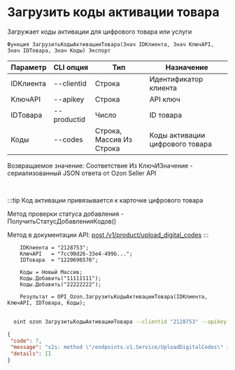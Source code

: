 ﻿---
sidebar_position: 15
---

# Загрузить коды активации товара
 Загружает коды активации для цифрового товара или услуги



`Функция ЗагрузитьКодыАктивацииТовара(Знач IDКлиента, Знач КлючAPI, Знач IDТовара, Знач Коды) Экспорт`

  | Параметр | CLI опция | Тип | Назначение |
  |-|-|-|-|
  | IDКлиента | --clientid | Строка | Идентификатор клиента |
  | КлючAPI | --apikey | Строка | API ключ |
  | IDТовара | --productid | Число | ID товара |
  | Коды | --codes | Строка, Массив Из Строка | Коды активации цифрового товара |

  
  Возвращаемое значение:   Соответствие Из КлючИЗначение - сериализованный JSON ответа от Ozon Seller API

<br/>

:::tip
Код активации привязывается к карточке цифрового товара

 Метод проверки статуса добавления - ПолучитьСтатусДобавленияКодов()

 Метод в документации API: [post /v1/product/upload_digital_codes](https://docs.ozon.ru/api/seller/#operation/ProductAPI_UploadDigitalCode)
:::
<br/>


```bsl title="Пример кода"
    IDКлиента = "2128753";
    КлючAPI   = "7cc90d26-33e4-499b...";
    IDТовара  = "1220696576";

    Коды = Новый Массив;
    Коды.Добавить("11111111");
    Коды.Добавить("22222222");

    Результат = OPI_Ozon.ЗагрузитьКодыАктивацииТовара(IDКлиента, КлючAPI, IDТовара, Коды);
```



```sh title="Пример команды CLI"
    
  oint ozon ЗагрузитьКодыАктивацииТовара --clientid "2128753" --apikey "7cc90d26-33e4-499b..." --productid "1111588191" --codes %codes%

```

```json title="Результат"
{
 "code": 7,
 "message": "s2s: method \"/endpoints.v1.Service/UploadDigitalCodes\" is not allowed for the provided access tokens: permission denied",
 "details": []
}
```
